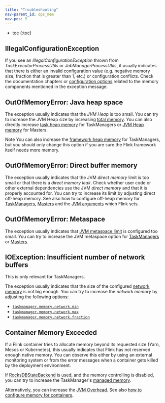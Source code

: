 ```yaml
---
title: "Troubleshooting"
nav-parent_id: ops_mem
nav-pos: 5
---
```

<!--
Licensed to the Apache Software Foundation (ASF) under one
or more contributor license agreements.  See the NOTICE file
distributed with this work for additional information
regarding copyright ownership.  The ASF licenses this file
to you under the Apache License, Version 2.0 (the
"License"); you may not use this file except in compliance
with the License.  You may obtain a copy of the License at

  http://www.apache.org/licenses/LICENSE-2.0

Unless required by applicable law or agreed to in writing,
software distributed under the License is distributed on an
"AS IS" BASIS, WITHOUT WARRANTIES OR CONDITIONS OF ANY
KIND, either express or implied.  See the License for the
specific language governing permissions and limitations
under the License.
-->

* toc
{:toc}

## IllegalConfigurationException

If you see an *IllegalConfigurationException* thrown from *TaskExecutorProcessUtils* or *JobManagerProcessUtils*, it
usually indicates that there is either an invalid configuration value (e.g. negative memory size, fraction that is
greater than 1, etc.) or configuration conflicts. Check the documentation chapters or
[configuration options](../config.html#memory-configuration) related to the memory components mentioned in the exception message.

## OutOfMemoryError: Java heap space

The exception usually indicates that the *JVM Heap* is too small. You can try to increase the JVM Heap size
by increasing [total memory](mem_setup.html#configure-total-memory). You can also directly increase
[task heap memory](mem_setup_tm.html#task-operator-heap-memory) for TaskManagers or
[JVM Heap memory](mem_setup_master.html#configure-jvm-heap) for Masters.

<span class="label label-info">Note</span> You can also increase the [framework heap memory](mem_setup_tm.html#framework-memory)
for TaskManagers, but you should only change this option if you are sure the Flink framework itself needs more memory.

## OutOfMemoryError: Direct buffer memory

The exception usually indicates that the JVM *direct memory* limit is too small or that there is a *direct memory leak*.
Check whether user code or other external dependencies use the JVM *direct memory* and that it is properly accounted for.
You can try to increase its limit by adjusting direct off-heap memory.
See also how to configure off-heap memory for [TaskManagers](mem_setup_tm.html#configure-off-heap-memory-direct-or-native),
[Masters](mem_setup_master.html#configure-off-heap-memory) and the [JVM arguments](mem_setup.html#jvm-parameters) which Flink sets.

## OutOfMemoryError: Metaspace

The exception usually indicates that [JVM metaspace limit](mem_setup.html#jvm-parameters) is configured too small.
You can try to increase the JVM metaspace option for [TaskManagers](../config.html#taskmanager-memory-jvm-metaspace-size)
or [Masters](../config.html#jobmanager-memory-jvm-metaspace-size).

## IOException: Insufficient number of network buffers

This is only relevant for TaskManagers.

The exception usually indicates that the size of the configured [network memory](mem_setup_tm.html#detailed-memory-model)
is not big enough. You can try to increase the *network memory* by adjusting the following options:
* [`taskmanager.memory.network.min`](../config.html#taskmanager-memory-network-min)
* [`taskmanager.memory.network.max`](../config.html#taskmanager-memory-network-max)
* [`taskmanager.memory.network.fraction`](../config.html#taskmanager-memory-network-fraction)

## Container Memory Exceeded

If a Flink container tries to allocate memory beyond its requested size (Yarn, Mesos or Kubernetes),
this usually indicates that Flink has not reserved enough native memory. You can observe this either by using an external
monitoring system or from the error messages when a container gets killed by the deployment environment.

If [RocksDBStateBackend](../state/state_backends.html#the-rocksdbstatebackend) is used, and the memory controlling is disabled,
you can try to increase the TaskManager's [managed memory](mem_setup.html#managed-memory).

Alternatively, you can increase the [JVM Overhead](mem_setup.html#capped-fractionated-components).
See also [how to configure memory for containers](mem_tuning.html#configure-memory-for-containers).
